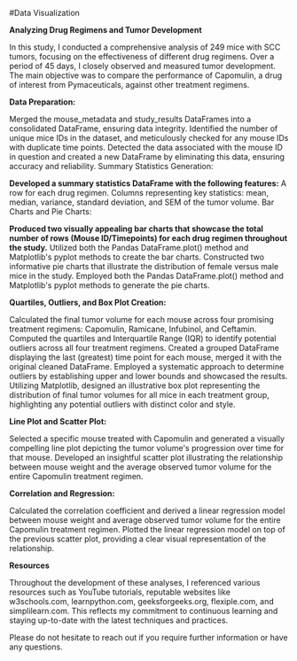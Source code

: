 #Data Visualization

**Analyzing Drug Regimens and Tumor Development**

In this study, I conducted a comprehensive analysis of 249 mice with SCC tumors, focusing on the effectiveness of different drug regimens. Over a period of 45 days, I closely observed and measured tumor development. The main objective was to compare the performance of Capomulin, a drug of interest from Pymaceuticals, against other treatment regimens.


**Data Preparation:**

Merged the mouse_metadata and study_results DataFrames into a consolidated DataFrame, ensuring data integrity.
Identified the number of unique mice IDs in the dataset, and meticulously checked for any mouse IDs with duplicate time points.
Detected the data associated with the mouse ID in question and created a new DataFrame by eliminating this data, ensuring accuracy and reliability.
Summary Statistics Generation:


**Developed a summary statistics DataFrame with the following features:**
A row for each drug regimen.
Columns representing key statistics: mean, median, variance, standard deviation, and SEM of the tumor volume.
Bar Charts and Pie Charts:


**Produced two visually appealing bar charts that showcase the total number of rows (Mouse ID/Timepoints) for each drug regimen throughout the study.**
Utilized both the Pandas DataFrame.plot() method and Matplotlib's pyplot methods to create the bar charts.
Constructed two informative pie charts that illustrate the distribution of female versus male mice in the study.
Employed both the Pandas DataFrame.plot() method and Matplotlib's pyplot methods to generate the pie charts.


**Quartiles, Outliers, and Box Plot Creation:**

Calculated the final tumor volume for each mouse across four promising treatment regimens: Capomulin, Ramicane, Infubinol, and Ceftamin.
Computed the quartiles and Interquartile Range (IQR) to identify potential outliers across all four treatment regimens.
Created a grouped DataFrame displaying the last (greatest) time point for each mouse, merged it with the original cleaned DataFrame.
Employed a systematic approach to determine outliers by establishing upper and lower bounds and showcased the results.
Utilizing Matplotlib, designed an illustrative box plot representing the distribution of final tumor volumes for all mice in each treatment group, highlighting any potential outliers with distinct color and style.



**Line Plot and Scatter Plot:**

Selected a specific mouse treated with Capomulin and generated a visually compelling line plot depicting the tumor volume's progression over time for that mouse.
Developed an insightful scatter plot illustrating the relationship between mouse weight and the average observed tumor volume for the entire Capomulin treatment regimen.


**Correlation and Regression:**

Calculated the correlation coefficient and derived a linear regression model between mouse weight and average observed tumor volume for the entire Capomulin treatment regimen.
Plotted the linear regression model on top of the previous scatter plot, providing a clear visual representation of the relationship.


**Resources**

Throughout the development of these analyses, I referenced various resources such as YouTube tutorials, reputable websites like w3schools.com, learnpython.com, geeksforgeeks.org, flexiple.com, and simplilearn.com. This reflects my commitment to continuous learning and staying up-to-date with the latest techniques and practices.

Please do not hesitate to reach out if you require further information or have any questions.
